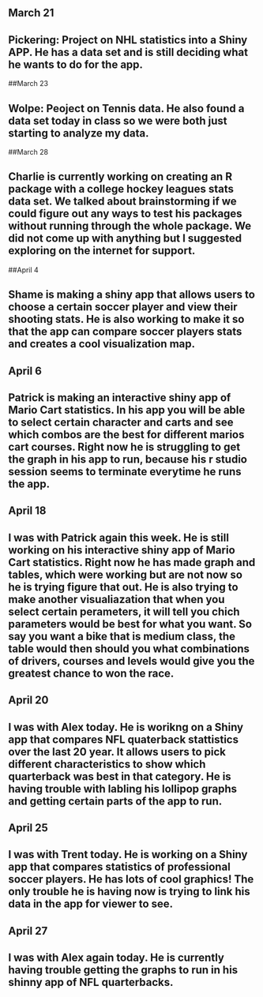 ## March 21

## Pickering: Project on NHL statistics into a Shiny APP. He has a data set and is still deciding what he wants to do for the app.

##March 23

## Wolpe: Peoject on Tennis data. He also found a data set today in class so we were both just starting to analyze my data. 

##March 28

## Charlie is currently working on creating an R package with a college hockey leagues stats data set. We talked about brainstorming if we could figure out any ways to test his packages without running through the whole package. We did not come up with anything but I suggested exploring on the internet for support.

##April 4

## Shame is making a shiny app that allows users to choose a certain soccer player and view their shooting stats. He is also working to make it so that the app can compare soccer players stats and creates a cool visualization map.

## April 6

## Patrick is making an interactive shiny app of Mario Cart statistics. In his app you will be able to select certain character and carts and see which combos are the best for different marios cart courses. Right now he is struggling to get the graph in his app to run, because his r studio session seems to terminate everytime he runs the app. 

## April 18 

## I was with Patrick again this week. He is still working on his interactive shiny app of Mario Cart statistics. Right now he has made graph and tables, which were working but are not now so he is trying figure that out. He is also trying to make another visualiazation that when you select certain perameters, it will tell you chich parameters would be best for what you want. So say you want a bike that is medium class, the table would then should you what combinations of drivers, courses and levels would give you the greatest chance to won the race.

## April 20

## I was with Alex today. He is worikng on a Shiny app that compares NFL quaterback stattistics over the last 20 year. It allows users to pick different characteristics to show which quarterback was best in that category. He is having trouble with labling his lollipop graphs and getting certain parts of the app to run.

## April 25 

## I was with Trent today. He is working on a Shiny app that compares statistics of professional soccer players. He has lots of cool graphics! The only trouble he is having now is trying to link his data in the app for viewer to see.

## April 27

## I was with Alex again today. He is currently having trouble getting the graphs to run in his shinny app of NFL quarterbacks.